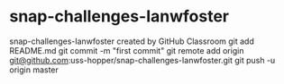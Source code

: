 # snap-challenges-Ianwfoster
snap-challenges-Ianwfoster created by GitHub Classroom
git add README.md
git commit -m "first commit"
git remote add origin git@github.com:uss-hopper/snap-challenges-Ianwfoster.git
git push -u origin master

